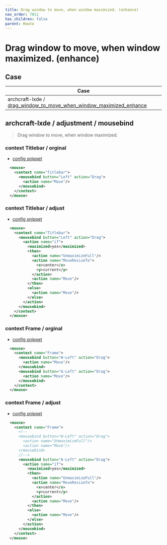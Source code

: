 ```yaml
---
title: Drag window to move, when window maximized. (enhance)
nav_order: 7011
has_children: false
parent: Howto
---
```



# Drag window to move, when window maximized. (enhance)



## Case

| Case |
| --- |
| archcraft-lxde / [drag_window_to_move_when_window_maximized_enhance](https://github.com/samwhelp/archcraft-adjustment/tree/main/sample/mousebind-adjustment/archcraft-lxde/2022-10-10/drag_window_to_move_when_window_maximized_enhance) |


## archcraft-lxde / adjustment / mousebind

> Drag window to move, when window maximized.


### context Titlebar / orginal

* [config snippet](https://github.com/samwhelp/archcraft-adjustment/blob/main/sample/mousebind-adjustment/archcraft-lxde/2022-10-10/drag_window_to_move_when_window_maximized_enhance/asset/orginal/lxde-rc.xml#L696-L698)

``` xml
  <mouse>
    <context name="Titlebar">
      <mousebind button="Left" action="Drag">
        <action name="Move"/>
      </mousebind>
    </context>
  </mouse>
```

### context Titlebar / adjust

* [config snippet](https://github.com/samwhelp/archcraft-adjustment/blob/main/sample/mousebind-adjustment/archcraft-lxde/2022-10-10/drag_window_to_move_when_window_maximized_enhance/lxde-rc.xml#L711-L726)

``` xml
  <mouse>
    <context name="Titlebar">
      <mousebind button="Left" action="Drag">
        <action name="if">
          <maximized>yes</maximized>
          <then>
            <action name="UnmaximizeFull"/>
            <action name="MoveResizeTo">
              <x>center</x>
              <y>current</y>
            </action>
            <action name="Move"/>
          </then>
          <else>
            <action name="Move"/>
          </else>
        </action>
      </mousebind>
    </context>
  </mouse>
```




### context Frame / orginal

* [config snippet](https://github.com/samwhelp/archcraft-adjustment/blob/main/sample/mousebind-adjustment/archcraft-lxde/2022-10-10/drag_window_to_move_when_window_maximized_enhance/asset/orginal/lxde-rc.xml#L653-L658)

``` xml
  <mouse>
    <context name="Frame">
      <mousebind button="W-Left" action="Drag">
        <action name="Move"/>
      </mousebind>
      <mousebind button="A-Left" action="Drag">
        <action name="Move"/>
      </mousebind>
    </context>
  </mouse>
```

### context Frame / adjust

* [config snippet](https://github.com/samwhelp/archcraft-adjustment/blob/main/sample/mousebind-adjustment/archcraft-lxde/2022-10-10/drag_window_to_move_when_window_maximized_enhance/lxde-rc.xml#L658-L673)

``` xml
  <mouse>
    <context name="Frame">
      <!--
      <mousebind button="W-Left" action="Drag">
        <action name="UnmaximizeFull"/>
        <action name="Move"/>
      </mousebind>
      //-->
      <mousebind button="A-Left" action="Drag">
        <action name="if">
          <maximized>yes</maximized>
          <then>
            <action name="UnmaximizeFull"/>
            <action name="MoveResizeTo">
              <x>center</x>
              <y>current</y>
            </action>
            <action name="Move"/>
          </then>
          <else>
            <action name="Move"/>
          </else>
        </action>
      </mousebind>
    </context>
  </mouse>
```
